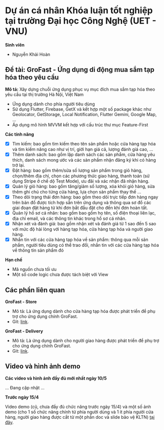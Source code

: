 # Dự án cá nhân Khóa luận tốt nghiệp tại trường Đại học Công Nghệ (UET - VNU)

**Sinh viên**
- Nguyễn Khải Hoàn

## Đề tài: GroFast - Ứng dụng di động mua sắm tạp hóa theo yêu cầu

**Mô tả:** Xây dựng chuỗi ứng dụng phục vụ mục đích mua sắm tạp hóa theo yêu cầu tại thị trường Hà Nội, Việt Nam
- Ứng dụng dành cho phía người tiêu dùng
- Sử dụng Flutter, Firebase, GetX và kết hợp một số package khác như Geolocator, GetStorage, Local Notification, Flutter Gemini, Google Map, ...
- Áp dụng mô hình MVVM kết hợp với cấu trúc thư mục Feature-First

**Các tính năng**
- [x] Tìm kiếm: bao gồm tìm kiếm theo tên sản phẩm hoặc cửa hàng tạp hóa và tìm kiếm nâng cao như vị trí, giới hạn giá cả, lượng đánh giá cao, …
- [x] Thêm danh sách: bao gồm lập danh sách các sản phẩm, cửa hàng yêu thích, danh sách mong ước và các sản phẩm nhận đăng ký khi có hàng trở lại. 
- [x] Đặt hàng: bao gồm thêm/sửa số lượng sản phẩm trong giỏ hàng, chọn/thêm địa chỉ, chọn các phương thức giao hàng, thanh toán (sử dụng Stripe ở chế dộ Test Mode), ưu đãi và xác nhận đã nhận hàng.
- [x] Quản lý giỏ hàng: bao gồm tăng/giảm số lượng, xóa khỏi giỏ hàng, sửa thêm ghi chú cho từng cửa hàng, lựa chọn sản phẩm thay thế …
- [x] Theo dõi trạng thái đơn hàng: bao gồm theo dõi trực tiếp đơn hàng ngay trên bản đồ được tích hợp sẵn trên ứng dụng và thông qua sơ đồ các giai đoạn đặt hàng từ khi đơn bắt đầu đặt cho đến khi đơn hoàn tất. 
- [x] Quản lý hồ sơ cá nhân: bao gồm bao gồm họ tên, số điện thoại liên lạc, địa chỉ email, và các thông tin khác trong hồ sơ cá nhân.
- [x] Nhận xét và đánh giá: bao gồm nhận xét và đánh giá từ 1 sao đến 5 sao với mức độ hài lòng với hàng tạp hóa, cửa hàng tạp hóa và người giao hàng.
- [x] Nhắn tin với các cửa hàng tạp hóa về sản phẩm: thông qua mỗi sản phẩm, người tiêu dùng có thể trao đổi, nhắn tin với các cửa hàng tạp hóa về thông tin sản phẩm đó

**Hạn chế**
- Mã nguồn chưa tối ưu
- Một số code logic chưa được tách biệt với View

## Các phần liên quan

**GroFast - Store**
- Mô tả: Là ứng dụng dành cho cửa hàng tạp hóa được phát triển để phụ trợ cho ứng dụng chính GroFast.
- Git: [link](https://github.com/NguyenKhaiHoan/hnk_on_demand_grocery_store).

**GroFast - Delivery**
- Mô tả: Là ứng dụng dành cho người giao hàng được phát triển để phụ trợ cho ứng dụng chính GroFast.
- Git: [link](https://github.com/NguyenKhaiHoan/hnk_on_demand_grocery_deliver).

## Video và hình ảnh demo

**Các video và hình ảnh đầy đủ mới nhất ngày 10/5**

... Đang cập nhật ...

**Trước ngày 15/4**

Video demo (cũ, chưa đầy đủ chức năng trước ngày 15/4) và một số ảnh demo (cho 1 số chức năng chính từ phía người dùng và 1 ít phía người cửa hàng, người giao hàng được cắt từ một phần doc và slide bảo vệ KLTN) [tại đây](https://drive.google.com/drive/folders/1-4u3ClwEwDi5jzwFoE2HYTNPb-zzKvgW?usp=drive_link). 

